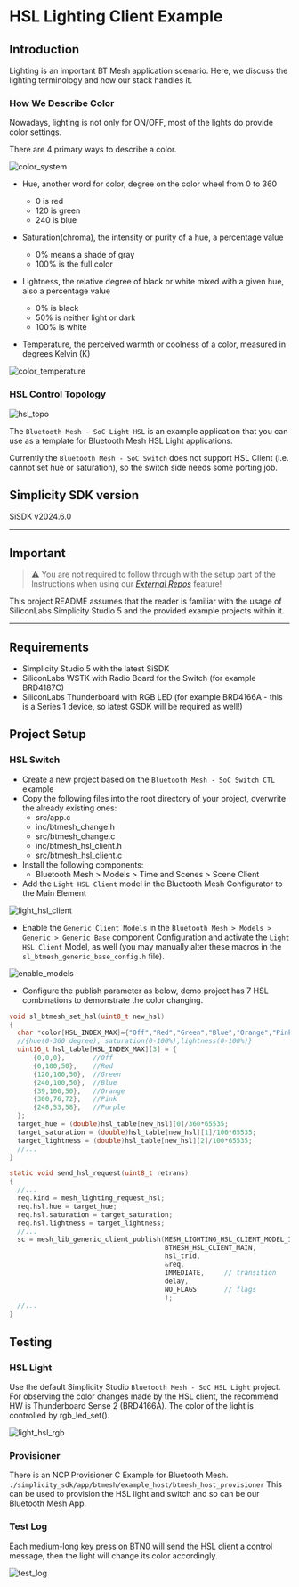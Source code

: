 # HSL Lighting Client Example

## Introduction

Lighting is an important BT Mesh application scenario. Here, we discuss the lighting terminology and how our stack handles it.

### How We Describe Color
Nowadays, lighting is not only for ON/OFF, most of the lights do provide color settings.

There are 4 primary ways to describe a color.

![color_system](images/color_system.png)

- Hue, another word for color, degree on the color wheel from 0 to 360
  - 0 is red
  - 120 is green
  - 240 is blue

- Saturation(chroma), the intensity or purity of a hue, a percentage value
  - 0% means a shade of gray
  - 100% is the full color

- Lightness, the relative degree of black or white mixed with a given hue, also a percentage value
  - 0% is black
  - 50% is neither light or dark
  - 100% is white

- Temperature, the perceived warmth or coolness of a color, measured in degrees Kelvin (K)

![color_temperature](images/color_temperature.png)

### HSL Control Topology
![hsl_topo](images/hsl_topo.png)

The ```Bluetooth Mesh - SoC Light HSL``` is an example application that you can use as a template for Bluetooth Mesh HSL Light applications.

Currently the ```Bluetooth Mesh - SoC Switch``` does not support HSL Client (i.e. cannot set hue or saturation), so the switch side needs some porting job.

## Simplicity SDK version ##

SiSDK v2024.6.0

---

## Important

> ⚠ You are not required to follow through with the setup part of the Instructions when using our [*External Repos*](../../README.md) feature!

This project README assumes that the reader is familiar with the usage of SiliconLabs Simplicity Studio 5 and the provided example projects within it.

---

## Requirements

  - Simplicity Studio 5 with the latest SiSDK
  - SiliconLabs WSTK with Radio Board for the Switch (for example BRD4187C)
  - SiliconLabs Thunderboard with RGB LED (for example BRD4166A - this is a Series 1 device, so latest GSDK will be required as well!)

## Project Setup
### HSL Switch
  - Create a new project based on the ```Bluetooth Mesh - SoC Switch CTL``` example
  - Copy the following files into the root directory of your project, overwrite the already existing ones:
    - src/app.c
    - inc/btmesh_change.h
    - src/btmesh_change.c
    - inc/btmesh_hsl_client.h
    - src/btmesh_hsl_client.c
  - Install the following components:
    - Bluetooth Mesh > Models > Time and Scenes > Scene Client
  - Add the `Light HSL Client` model in the Bluetooth Mesh Configurator to the Main Element

  ![light_hsl_client](images/light_hsl_client.png)

  - Enable the `Generic Client Models` in the `Bluetooth Mesh > Models > Generic > Generic Base` component Configuration and activate the `Light HSL Client` Model, as well (you may manually alter these macros in the `sl_btmesh_generic_base_config.h` file).

  ![enable_models](images/enable_models.png)

  - Configure the publish parameter as below, demo project has 7 HSL combinations to demonstrate the color changing.

  ```c
  void sl_btmesh_set_hsl(uint8_t new_hsl)
  {
    char *color[HSL_INDEX_MAX]={"Off","Red","Green","Blue","Orange","Pink","Purple"};
    //{hue(0-360 degree), saturation(0-100%),lightness(0-100%)}
    uint16_t hsl_table[HSL_INDEX_MAX][3] = {
        {0,0,0},       //Off
        {0,100,50},    //Red
        {120,100,50},  //Green
        {240,100,50},  //Blue
        {39,100,50},   //Orange
        {300,76,72},   //Pink
        {248,53,58},   //Purple
    };
    target_hue = (double)hsl_table[new_hsl][0]/360*65535;
    target_saturation = (double)hsl_table[new_hsl][1]/100*65535;
    target_lightness = (double)hsl_table[new_hsl][2]/100*65535;
    //...
  }
  ```
  ```c
  static void send_hsl_request(uint8_t retrans)
  {
    //...
    req.kind = mesh_lighting_request_hsl;
    req.hsl.hue = target_hue;
    req.hsl.saturation = target_saturation;
    req.hsl.lightness = target_lightness;
    //...
    sc = mesh_lib_generic_client_publish(MESH_LIGHTING_HSL_CLIENT_MODEL_ID,
                                         BTMESH_HSL_CLIENT_MAIN,
                                         hsl_trid,
                                         &req,
                                         IMMEDIATE,     // transition
                                         delay,
                                         NO_FLAGS       // flags
                                         );
    //...
  }
  ```

## Testing
### HSL Light
Use the default Simplicity Studio ```Bluetooth Mesh - SoC HSL Light``` project.
For observing the color changes made by the HSL client, the recommend HW is Thunderboard Sense 2 (BRD4166A).
The color of the light is controlled by rgb_led_set().

![light_hsl_rgb](images/light_hsl_rgb.png)

### Provisioner
There is an NCP Provisioner C Example for Bluetooth Mesh.
```./simplicity_sdk/app/btmesh/example_host/btmesh_host_provisioner```
This can be used to provision the HSL light and switch and so can be our Bluetooth Mesh App.

### Test Log
Each medium-long key press on BTN0 will send the HSL client a control message, then the light will change its color accordingly.

![test_log](images/test_log.png)